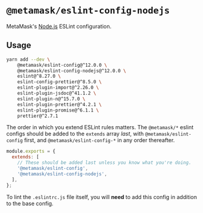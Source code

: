 # `@metamask/eslint-config-nodejs`

MetaMask's [Node.js](https://nodejs.org) ESLint configuration.

## Usage

```bash
yarn add --dev \
    @metamask/eslint-config@^12.0.0 \
    @metamask/eslint-config-nodejs@^12.0.0 \
    eslint@^8.27.0 \
    eslint-config-prettier@^8.5.0 \
    eslint-plugin-import@^2.26.0 \
    eslint-plugin-jsdoc@^41.1.2 \
    eslint-plugin-n@^15.7.0 \
    eslint-plugin-prettier@^4.2.1 \
    eslint-plugin-promise@^6.1.1 \
    prettier@^2.7.1
```

The order in which you extend ESLint rules matters.
The `@metamask/*` eslint configs should be added to the `extends` array _last_,
with `@metamask/eslint-config` first, and `@metamask/eslint-config-*` in any
order thereafter.

```js
module.exports = {
  extends: [
    // These should be added last unless you know what you're doing.
    '@metamask/eslint-config',
    '@metamask/eslint-config-nodejs',
  ],
};
```

To lint the `.eslintrc.js` file itself, you will **need** to add this config in addition to the base config.

